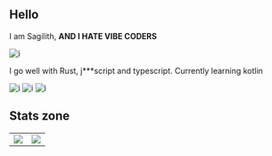 ## Hello
I am Sagilith, **AND I HATE VIBE CODERS**

![i](https://komarev.com/ghpvc/?username=pulsarf&color=blue&style=for-the-badge)

I go well with Rust, j***script and typescript. Currently learning kotlin

![i](https://shields.io/badge/JavaScript-F7DF1E?logo=JavaScript&logoColor=000&style=flat-square) ![i](https://shields.io/badge/TypeScript-3178C6?logo=TypeScript&logoColor=FFF&style=flat-square) ![i](https://img.shields.io/badge/Rust-000000?style=for-the-badge&logo=rust&logoColor=white)

## Stats zone 
<table>
  <tr>
    <td> <img src="https://github-readme-stats.vercel.app/api?username=sagilith&show_icons=true&theme=tokyonight"> </td>
    <td> <img src="https://github-readme-stats.vercel.app/api/top-langs?username=sagilith&show_icons=true&theme=tokyonight"> </td>
  </tr>
</table>
